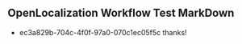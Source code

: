 ## OpenLocalization Workflow Test MarkDown
* ec3a829b-704c-4f0f-97a0-070c1ec05f5c thanks!

<!--HONumber=Sep16_HO1-->



